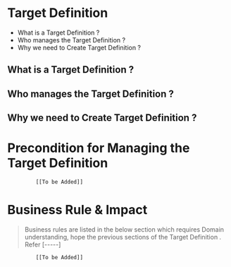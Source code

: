 # Target Definition

* What is a Target Definition ?
* Who manages the Target Definition ?
* Why we need to Create Target Definition ? 

## What is a Target Definition ?

## Who manages the Target Definition ?

## Why we need to Create Target Definition ?

# Precondition for Managing the Target Definition 




             [[To be Added]]
 




# Business Rule & Impact 

> Business rules are listed in the below section which requires Domain understanding, hope the previous sections of the Target Definition . Refer [-----]


             [[To be Added]]
 


